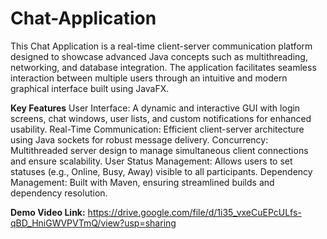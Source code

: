 # Chat-Application

This Chat Application is a real-time client-server communication platform designed to showcase advanced Java concepts such as multithreading, networking, and database integration. The application facilitates seamless interaction between multiple users through an intuitive and modern graphical interface built using JavaFX.

**Key Features**
User Interface: A dynamic and interactive GUI with login screens, chat windows, user lists, and custom notifications for enhanced usability.
Real-Time Communication: Efficient client-server architecture using Java sockets for robust message delivery.
Concurrency: Multithreaded server design to manage simultaneous client connections and ensure scalability.
User Status Management: Allows users to set statuses (e.g., Online, Busy, Away) visible to all participants.
Dependency Management: Built with Maven, ensuring streamlined builds and dependency resolution.

**Demo Video Link:** https://drive.google.com/file/d/1i35_vxeCuEPcULfs-qBD_HniGWVPVTmQ/view?usp=sharing 
